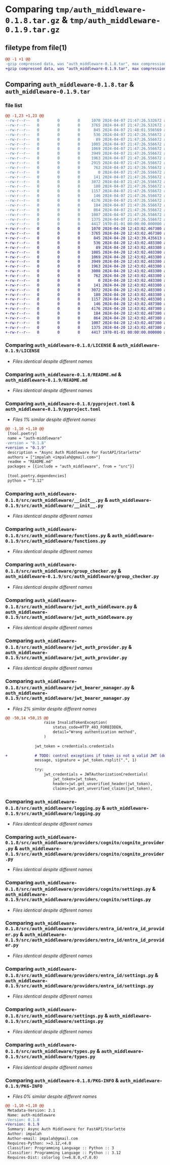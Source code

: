 # Comparing `tmp/auth_middleware-0.1.8.tar.gz` & `tmp/auth_middleware-0.1.9.tar.gz`

## filetype from file(1)

```diff
@@ -1 +1 @@
-gzip compressed data, was "auth_middleware-0.1.8.tar", max compression
+gzip compressed data, was "auth_middleware-0.1.9.tar", max compression
```

## Comparing `auth_middleware-0.1.8.tar` & `auth_middleware-0.1.9.tar`

### file list

```diff
@@ -1,23 +1,23 @@
--rw-r--r--   0        0        0     1070 2024-04-07 21:47:26.532672 auth_middleware-0.1.8/LICENSE
--rw-r--r--   0        0        0     3765 2024-04-07 21:47:26.532672 auth_middleware-0.1.8/README.md
--rw-r--r--   0        0        0      845 2024-04-07 21:48:01.556569 auth_middleware-0.1.8/pyproject.toml
--rw-r--r--   0        0        0      536 2024-04-07 21:47:26.556672 auth_middleware-0.1.8/src/auth_middleware/__init__.py
--rw-r--r--   0        0        0       89 2024-04-07 21:47:26.556672 auth_middleware-0.1.8/src/auth_middleware/exceptions.py
--rw-r--r--   0        0        0     1085 2024-04-07 21:47:26.556672 auth_middleware-0.1.8/src/auth_middleware/functions.py
--rw-r--r--   0        0        0     1069 2024-04-07 21:47:26.556672 auth_middleware-0.1.8/src/auth_middleware/group_checker.py
--rw-r--r--   0        0        0     3949 2024-04-07 21:47:26.556672 auth_middleware-0.1.8/src/auth_middleware/jwt_auth_middleware.py
--rw-r--r--   0        0        0     1963 2024-04-07 21:47:26.556672 auth_middleware-0.1.8/src/auth_middleware/jwt_auth_provider.py
--rw-r--r--   0        0        0     2915 2024-04-07 21:47:26.556672 auth_middleware-0.1.8/src/auth_middleware/jwt_bearer_manager.py
--rw-r--r--   0        0        0      762 2024-04-07 21:47:26.556672 auth_middleware-0.1.8/src/auth_middleware/logging.py
--rw-r--r--   0        0        0        0 2024-04-07 21:47:26.556672 auth_middleware-0.1.8/src/auth_middleware/providers/__init__.py
--rw-r--r--   0        0        0      141 2024-04-07 21:47:26.556672 auth_middleware-0.1.8/src/auth_middleware/providers/cognito/__init__.py
--rw-r--r--   0        0        0     3072 2024-04-07 21:47:26.556672 auth_middleware-0.1.8/src/auth_middleware/providers/cognito/cognito_provider.py
--rw-r--r--   0        0        0      180 2024-04-07 21:47:26.556672 auth_middleware-0.1.8/src/auth_middleware/providers/cognito/exceptions.py
--rw-r--r--   0        0        0     1157 2024-04-07 21:47:26.556672 auth_middleware-0.1.8/src/auth_middleware/providers/cognito/settings.py
--rw-r--r--   0        0        0      146 2024-04-07 21:47:26.556672 auth_middleware-0.1.8/src/auth_middleware/providers/entra_id/__init__.py
--rw-r--r--   0        0        0     4176 2024-04-07 21:47:26.556672 auth_middleware-0.1.8/src/auth_middleware/providers/entra_id/entra_id_provider.py
--rw-r--r--   0        0        0      184 2024-04-07 21:47:26.556672 auth_middleware-0.1.8/src/auth_middleware/providers/entra_id/exceptions.py
--rw-r--r--   0        0        0      864 2024-04-07 21:47:26.556672 auth_middleware-0.1.8/src/auth_middleware/providers/entra_id/settings.py
--rw-r--r--   0        0        0     1007 2024-04-07 21:47:26.556672 auth_middleware-0.1.8/src/auth_middleware/settings.py
--rw-r--r--   0        0        0     1375 2024-04-07 21:47:26.556672 auth_middleware-0.1.8/src/auth_middleware/types.py
--rw-r--r--   0        0        0     4417 1970-01-01 00:00:00.000000 auth_middleware-0.1.8/PKG-INFO
+-rw-r--r--   0        0        0     1070 2024-04-20 12:43:02.467380 auth_middleware-0.1.9/LICENSE
+-rw-r--r--   0        0        0     3765 2024-04-20 12:43:02.467380 auth_middleware-0.1.9/README.md
+-rw-r--r--   0        0        0      845 2024-04-20 12:43:39.435613 auth_middleware-0.1.9/pyproject.toml
+-rw-r--r--   0        0        0      536 2024-04-20 12:43:02.483380 auth_middleware-0.1.9/src/auth_middleware/__init__.py
+-rw-r--r--   0        0        0       89 2024-04-20 12:43:02.483380 auth_middleware-0.1.9/src/auth_middleware/exceptions.py
+-rw-r--r--   0        0        0     1085 2024-04-20 12:43:02.483380 auth_middleware-0.1.9/src/auth_middleware/functions.py
+-rw-r--r--   0        0        0     1069 2024-04-20 12:43:02.483380 auth_middleware-0.1.9/src/auth_middleware/group_checker.py
+-rw-r--r--   0        0        0     3949 2024-04-20 12:43:02.483380 auth_middleware-0.1.9/src/auth_middleware/jwt_auth_middleware.py
+-rw-r--r--   0        0        0     1963 2024-04-20 12:43:02.483380 auth_middleware-0.1.9/src/auth_middleware/jwt_auth_provider.py
+-rw-r--r--   0        0        0     3008 2024-04-20 12:43:02.483380 auth_middleware-0.1.9/src/auth_middleware/jwt_bearer_manager.py
+-rw-r--r--   0        0        0      762 2024-04-20 12:43:02.483380 auth_middleware-0.1.9/src/auth_middleware/logging.py
+-rw-r--r--   0        0        0        0 2024-04-20 12:43:02.483380 auth_middleware-0.1.9/src/auth_middleware/providers/__init__.py
+-rw-r--r--   0        0        0      141 2024-04-20 12:43:02.483380 auth_middleware-0.1.9/src/auth_middleware/providers/cognito/__init__.py
+-rw-r--r--   0        0        0     3072 2024-04-20 12:43:02.483380 auth_middleware-0.1.9/src/auth_middleware/providers/cognito/cognito_provider.py
+-rw-r--r--   0        0        0      180 2024-04-20 12:43:02.483380 auth_middleware-0.1.9/src/auth_middleware/providers/cognito/exceptions.py
+-rw-r--r--   0        0        0     1157 2024-04-20 12:43:02.483380 auth_middleware-0.1.9/src/auth_middleware/providers/cognito/settings.py
+-rw-r--r--   0        0        0      146 2024-04-20 12:43:02.487380 auth_middleware-0.1.9/src/auth_middleware/providers/entra_id/__init__.py
+-rw-r--r--   0        0        0     4176 2024-04-20 12:43:02.487380 auth_middleware-0.1.9/src/auth_middleware/providers/entra_id/entra_id_provider.py
+-rw-r--r--   0        0        0      184 2024-04-20 12:43:02.487380 auth_middleware-0.1.9/src/auth_middleware/providers/entra_id/exceptions.py
+-rw-r--r--   0        0        0      864 2024-04-20 12:43:02.487380 auth_middleware-0.1.9/src/auth_middleware/providers/entra_id/settings.py
+-rw-r--r--   0        0        0     1007 2024-04-20 12:43:02.487380 auth_middleware-0.1.9/src/auth_middleware/settings.py
+-rw-r--r--   0        0        0     1375 2024-04-20 12:43:02.487380 auth_middleware-0.1.9/src/auth_middleware/types.py
+-rw-r--r--   0        0        0     4417 1970-01-01 00:00:00.000000 auth_middleware-0.1.9/PKG-INFO
```

### Comparing `auth_middleware-0.1.8/LICENSE` & `auth_middleware-0.1.9/LICENSE`

 * *Files identical despite different names*

### Comparing `auth_middleware-0.1.8/README.md` & `auth_middleware-0.1.9/README.md`

 * *Files identical despite different names*

### Comparing `auth_middleware-0.1.8/pyproject.toml` & `auth_middleware-0.1.9/pyproject.toml`

 * *Files 1% similar despite different names*

```diff
@@ -1,10 +1,10 @@
 [tool.poetry]
 name = "auth-middleware"
-version = "0.1.8"
+version = "0.1.9"
 description = "Async Auth Middleware for FastAPI/Starlette"
 authors = ["impalah <impalah@gmail.com>"]
 readme = "README.md"
 packages = [{include = "auth_middleware", from = "src"}]
 
 [tool.poetry.dependencies]
 python = "^3.12"
```

### Comparing `auth_middleware-0.1.8/src/auth_middleware/__init__.py` & `auth_middleware-0.1.9/src/auth_middleware/__init__.py`

 * *Files identical despite different names*

### Comparing `auth_middleware-0.1.8/src/auth_middleware/functions.py` & `auth_middleware-0.1.9/src/auth_middleware/functions.py`

 * *Files identical despite different names*

### Comparing `auth_middleware-0.1.8/src/auth_middleware/group_checker.py` & `auth_middleware-0.1.9/src/auth_middleware/group_checker.py`

 * *Files identical despite different names*

### Comparing `auth_middleware-0.1.8/src/auth_middleware/jwt_auth_middleware.py` & `auth_middleware-0.1.9/src/auth_middleware/jwt_auth_middleware.py`

 * *Files identical despite different names*

### Comparing `auth_middleware-0.1.8/src/auth_middleware/jwt_auth_provider.py` & `auth_middleware-0.1.9/src/auth_middleware/jwt_auth_provider.py`

 * *Files identical despite different names*

### Comparing `auth_middleware-0.1.8/src/auth_middleware/jwt_bearer_manager.py` & `auth_middleware-0.1.9/src/auth_middleware/jwt_bearer_manager.py`

 * *Files 2% similar despite different names*

```diff
@@ -50,14 +50,15 @@
                 raise InvalidTokenException(
                     status_code=HTTP_403_FORBIDDEN,
                     detail="Wrong authentication method",
                 )
 
             jwt_token = credentials.credentials
 
+            # TODO: control exceptions if token is not a valid JWT (does not have a . in it)
             message, signature = jwt_token.rsplit(".", 1)
 
             try:
                 jwt_credentials = JWTAuthorizationCredentials(
                     jwt_token=jwt_token,
                     header=jwt.get_unverified_header(jwt_token),
                     claims=jwt.get_unverified_claims(jwt_token),
```

### Comparing `auth_middleware-0.1.8/src/auth_middleware/logging.py` & `auth_middleware-0.1.9/src/auth_middleware/logging.py`

 * *Files identical despite different names*

### Comparing `auth_middleware-0.1.8/src/auth_middleware/providers/cognito/cognito_provider.py` & `auth_middleware-0.1.9/src/auth_middleware/providers/cognito/cognito_provider.py`

 * *Files identical despite different names*

### Comparing `auth_middleware-0.1.8/src/auth_middleware/providers/cognito/settings.py` & `auth_middleware-0.1.9/src/auth_middleware/providers/cognito/settings.py`

 * *Files identical despite different names*

### Comparing `auth_middleware-0.1.8/src/auth_middleware/providers/entra_id/entra_id_provider.py` & `auth_middleware-0.1.9/src/auth_middleware/providers/entra_id/entra_id_provider.py`

 * *Files identical despite different names*

### Comparing `auth_middleware-0.1.8/src/auth_middleware/providers/entra_id/settings.py` & `auth_middleware-0.1.9/src/auth_middleware/providers/entra_id/settings.py`

 * *Files identical despite different names*

### Comparing `auth_middleware-0.1.8/src/auth_middleware/settings.py` & `auth_middleware-0.1.9/src/auth_middleware/settings.py`

 * *Files identical despite different names*

### Comparing `auth_middleware-0.1.8/src/auth_middleware/types.py` & `auth_middleware-0.1.9/src/auth_middleware/types.py`

 * *Files identical despite different names*

### Comparing `auth_middleware-0.1.8/PKG-INFO` & `auth_middleware-0.1.9/PKG-INFO`

 * *Files 0% similar despite different names*

```diff
@@ -1,10 +1,10 @@
 Metadata-Version: 2.1
 Name: auth-middleware
-Version: 0.1.8
+Version: 0.1.9
 Summary: Async Auth Middleware for FastAPI/Starlette
 Author: impalah
 Author-email: impalah@gmail.com
 Requires-Python: >=3.12,<4.0
 Classifier: Programming Language :: Python :: 3
 Classifier: Programming Language :: Python :: 3.12
 Requires-Dist: colorlog (>=6.8.0,<7.0.0)
```

